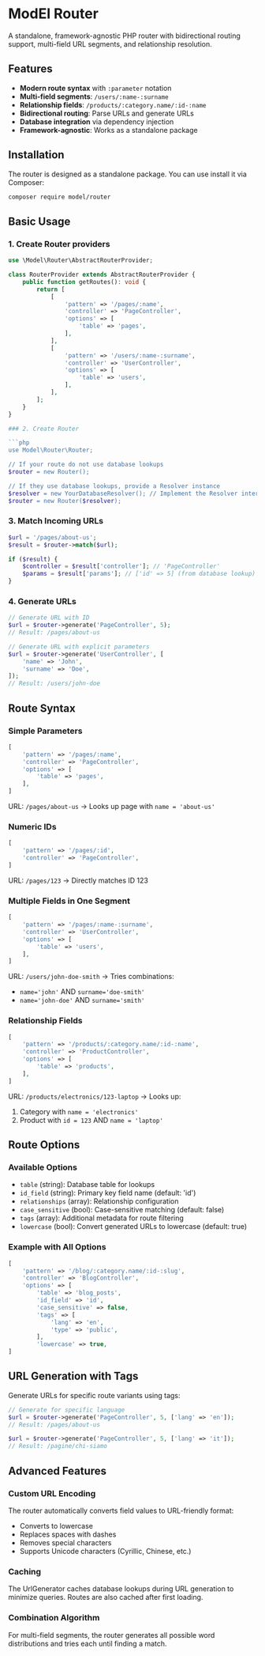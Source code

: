 # ModEl Router

A standalone, framework-agnostic PHP router with bidirectional routing support, multi-field URL segments, and relationship resolution.

## Features

- **Modern route syntax** with `:parameter` notation
- **Multi-field segments**: `/users/:name-:surname`
- **Relationship fields**: `/products/:category.name/:id-:name`
- **Bidirectional routing**: Parse URLs and generate URLs
- **Database integration** via dependency injection
- **Framework-agnostic**: Works as a standalone package

## Installation

The router is designed as a standalone package. You can use install it via Composer:

```bash
composer require model/router
```

## Basic Usage

### 1. Create Router providers

```php
use \Model\Router\AbstractRouterProvider;

class RouterProvider extends AbstractRouterProvider {
    public function getRoutes(): void {
        return [
            [
                'pattern' => '/pages/:name',
                'controller' => 'PageController',
                'options' => [
                    'table' => 'pages',
                ],
            ],
            [
                'pattern' => '/users/:name-:surname',
                'controller' => 'UserController',
                'options' => [
                    'table' => 'users',
                ],
            ],
        ];
    }
}

### 2. Create Router

```php
use Model\Router\Router;

// If your route do not use database lookups
$router = new Router();

// If they use database lookups, provide a Resolver instance
$resolver = new YourDatabaseResolver(); // Implement the Resolver interface
$router = new Router($resolver);
```

### 3. Match Incoming URLs

```php
$url = '/pages/about-us';
$result = $router->match($url);

if ($result) {
	$controller = $result['controller']; // 'PageController'
	$params = $result['params']; // ['id' => 5] (from database lookup)
}
```

### 4. Generate URLs

```php
// Generate URL with ID
$url = $router->generate('PageController', 5);
// Result: /pages/about-us

// Generate URL with explicit parameters
$url = $router->generate('UserController', [
	'name' => 'John',
	'surname' => 'Doe',
]);
// Result: /users/john-doe
```

## Route Syntax

### Simple Parameters

```php
[
    'pattern' => '/pages/:name',
    'controller' => 'PageController',
    'options' => [
        'table' => 'pages',
    ],
]
```

URL: `/pages/about-us` → Looks up page with `name = 'about-us'`

### Numeric IDs

```php
[
    'pattern' => '/pages/:id',
    'controller' => 'PageController',
]
```

URL: `/pages/123` → Directly matches ID 123

### Multiple Fields in One Segment

```php
[
    'pattern' => '/pages/:name-:surname',
    'controller' => 'UserController',
    'options' => [
        'table' => 'users',
    ],
]
```

URL: `/users/john-doe-smith` → Tries combinations:
- `name='john'` AND `surname='doe-smith'`
- `name='john-doe'` AND `surname='smith'`

### Relationship Fields

```php
[
    'pattern' => '/products/:category.name/:id-:name',
    'controller' => 'ProductController',
    'options' => [
        'table' => 'products',
    ],
]
```

URL: `/products/electronics/123-laptop` → Looks up:
1. Category with `name = 'electronics'`
2. Product with `id = 123` AND `name = 'laptop'`

## Route Options

### Available Options

- `table` (string): Database table for lookups
- `id_field` (string): Primary key field name (default: 'id')
- `relationships` (array): Relationship configuration
- `case_sensitive` (bool): Case-sensitive matching (default: false)
- `tags` (array): Additional metadata for route filtering
- `lowercase` (bool): Convert generated URLs to lowercase (default: true)

### Example with All Options

```php
[
    'pattern' => '/blog/:category.name/:id-:slug',
    'controller' => 'BlogController',
    'options' => [
        'table' => 'blog_posts',
        'id_field' => 'id',
        'case_sensitive' => false,
        'tags' => [
            'lang' => 'en',
            'type' => 'public',
        ],
        'lowercase' => true,
]
```

## URL Generation with Tags

Generate URLs for specific route variants using tags:

```php
// Generate for specific language
$url = $router->generate('PageController', 5, ['lang' => 'en']);
// Result: /pages/about-us

$url = $router->generate('PageController', 5, ['lang' => 'it']);
// Result: /pagine/chi-siamo
```

## Advanced Features

### Custom URL Encoding

The router automatically converts field values to URL-friendly format:
- Converts to lowercase
- Replaces spaces with dashes
- Removes special characters
- Supports Unicode characters (Cyrillic, Chinese, etc.)

### Caching

The UrlGenerator caches database lookups during URL generation to minimize queries.
Routes are also cached after first loading.

### Combination Algorithm

For multi-field segments, the router generates all possible word distributions and tries each until finding a match.
